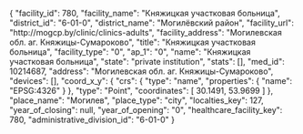 {
    "facility_id": 780,
    "facility_name": "Княжицкая участковая больница",
    "district_id": "6-01-0",
    "district_name": "Могилёвский район",
    "facility_url": "http:\/\/mogcp.by\/clinic\/clinics-adults",
    "facility_address": "Могилевская обл. аг. Княжицы-Сумароково",
    "title": "Княжицкая участковая больница",
    "facility_type": "0",
    "ap_1": "0",
    "name": "Княжицкая участковая больница",
    "state": "private institution",
    "stats": [],
    "med_id": 10214687,
    "address": "Могилевская обл. аг. Княжицы-Сумароково",
    "devices": [],
    "coord_x_y": {
        "crs": {
            "type": "name",
            "properties": {
                "name": "EPSG:4326"
            }
        },
        "type": "Point",
        "coordinates": [
            30.1491,
            53.9699
        ]
    },
    "place_name": "Могилев",
    "place_type": "city",
    "localties_key": 127,
    "year_of_closing": null,
    "year_of_opening": "0",
    "healthcare_facility_key": 780,
    "administrative_division_id": "6-01-0"
}